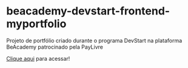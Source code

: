 # beacademy-devstart-frontend-myportfolio

Projeto de portfólio criado durante o programa DevStart na plataforma BeAcademy patrocinado pela PayLivre

<a href='https://eleazarfreitas.github.io/beacademy-devstart-frontend-myportfolio/'>Clique aqui</a> para acessar!
